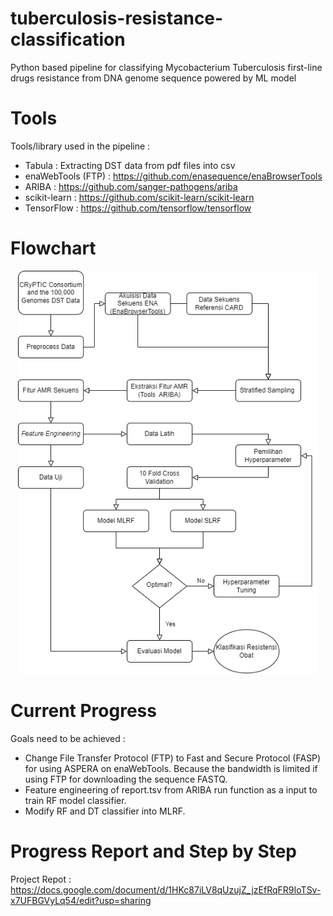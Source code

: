 # tuberculosis-resistance-classification
 Python based pipeline for classifying Mycobacterium Tuberculosis first-line drugs resistance from DNA genome sequence powered by ML model

# Tools
Tools/library used in the pipeline :
- Tabula : Extracting DST data from pdf files into csv
- enaWebTools (FTP) : https://github.com/enasequence/enaBrowserTools
- ARIBA : https://github.com/sanger-pathogens/ariba <br>
- scikit-learn : https://github.com/scikit-learn/scikit-learn
- TensorFlow : https://github.com/tensorflow/tensorflow

# Flowchart
<p align="center">
<img src="/img/flowchart_skripsi.png" width="480" title="pipeline flowchart">
</p>

# Current Progress 
Goals need to be achieved :
- Change File Transfer Protocol (FTP) to Fast and Secure Protocol (FASP) for using ASPERA on enaWebTools. Because the bandwidth is limited if using FTP for downloading the sequence FASTQ.
- Feature engineering of report.tsv from ARIBA run function as a input to train RF model classifier.
- Modify RF and DT classifier into MLRF.

# Progress Report and Step by Step
Project Repot : https://docs.google.com/document/d/1HKc87iLV8qUzujZ_jzEfRqFR9IoTSv-x7UFBGVyLq54/edit?usp=sharing
